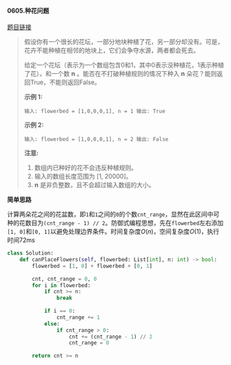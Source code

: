 #### 0605.种花问题

[题目链接](https://leetcode-cn.com/problems/can-place-flowers)

> 假设你有一个很长的花坛，一部分地块种植了花，另一部分却没有。可是，花卉不能种植在相邻的地块上，它们会争夺水源，两者都会死去。
>
> 给定一个花坛（表示为一个数组包含0和1，其中0表示没种植花，1表示种植了花），和一个数 **n** 。能否在不打破种植规则的情况下种入 **n** 朵花？能则返回True，不能则返回False。
>
> **示例 1:**
>
> `
> 输入: flowerbed = [1,0,0,0,1], n = 1
> 输出: True
> `
>
> **示例 2:**
>
> `
> 输入: flowerbed = [1,0,0,0,1], n = 2
> 输出: False
> `
>
> **注意:**
>
> 1. 数组内已种好的花不会违反种植规则。
> 2. 输入的数组长度范围为 [1, 20000]。
> 3. **n** 是非负整数，且不会超过输入数组的大小。

**简单思路**

计算两朵花之间的花盆数，即`1`和`1`之间的`0`的个数`cnt_range`，显然在此区间中可种的花数目为`(cnt_range - 1) // 2`。防御式编程思想，先在`flowerbed`左右添加`[1, 0]`和`[0, 1]`以避免处理边界条件。时间复杂度$O(n)$，空间复杂度$O(1)$，执行时间72ms

```python
class Solution:
    def canPlaceFlowers(self, flowerbed: List[int], n: int) -> bool:
        flowerbed = [1, 0] + flowerbed + [0, 1]
        
        cnt, cnt_range = 0, 0
        for i in flowerbed:
            if cnt >= n:
                break
                
            if i == 0:
                cnt_range += 1
            else:
                if cnt_range > 0:
                    cnt += (cnt_range - 1) // 2
                    cnt_range = 0
        
        return cnt >= n
```

